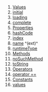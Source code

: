 1.  [Values](./ChatState#values.md)
2.  [initial](./ChatState#initial.md)
3.  [loading](./ChatState#loading.md)
4.  [complete](./ChatState#complete.md)
5.  [Properties](./ChatState#instance-properties.md)
6.  [hashCode](https://api.flutter.dev/flutter/dart-core/Object/hashCode.html)
7.  [index](https://api.flutter.dev/flutter/dart-core/Enum/index.html)
8.  [name](https://api.flutter.dev/flutter/dart-core/EnumName/name.html)
    ^(ext)^
9.  [runtimeType](https://api.flutter.dev/flutter/dart-core/Object/runtimeType.html)
10. [Methods](./ChatState#instance-methods.md)
11. [noSuchMethod](https://api.flutter.dev/flutter/dart-core/Object/noSuchMethod.html)
12. [toString](https://api.flutter.dev/flutter/dart-core/Object/toString.html)
13. [Operators](./ChatState#operators.md)
14. [operator
    ==](https://api.flutter.dev/flutter/dart-core/Object/operator_equals.html)
15. [Constants](./ChatState#constants.md)
16. [values](./ChatState/values-constant.md)
